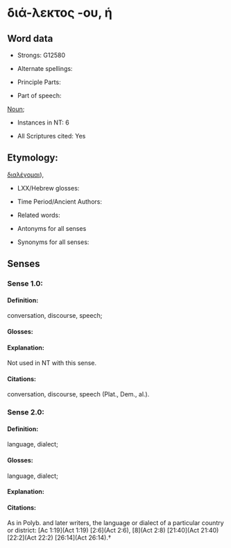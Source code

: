 # διά-λεκτος -ου, ἡ

<!-- Status: S2=NeedsFinalCheck -->
<!-- Lexica used for edits:   -->

## Word data

* Strongs: G12580

* Alternate spellings:



* Principle Parts: 


* Part of speech: 

[Noun](http://ugg.readthedocs.io/en/latest/noun.html); 

* Instances in NT: 6

* All Scriptures cited: Yes

## Etymology: 

[διαλέγομαι]()), 

* LXX/Hebrew glosses: 


* Time Period/Ancient Authors: 


* Related words: 

* Antonyms for all senses

* Synonyms for all senses: 


## Senses 


### Sense  1.0: 

#### Definition: 
conversation, discourse, speech;

#### Glosses: 

 

#### Explanation: 
Not used in NT with this sense.

#### Citations: 

conversation, discourse, speech (Plat., Dem., al.). 

### Sense  2.0: 

#### Definition: 
language, dialect;

#### Glosses: 

language, dialect; 

#### Explanation: 



#### Citations: 

As in Polyb. and later writers, the language or dialect of a particular country or district: [Ac 1:19](Act 1:19) [2:6](Act 2:6), [8](Act 2:8) [21:40](Act 21:40) [22:2](Act 22:2) [26:14](Act 26:14).†

